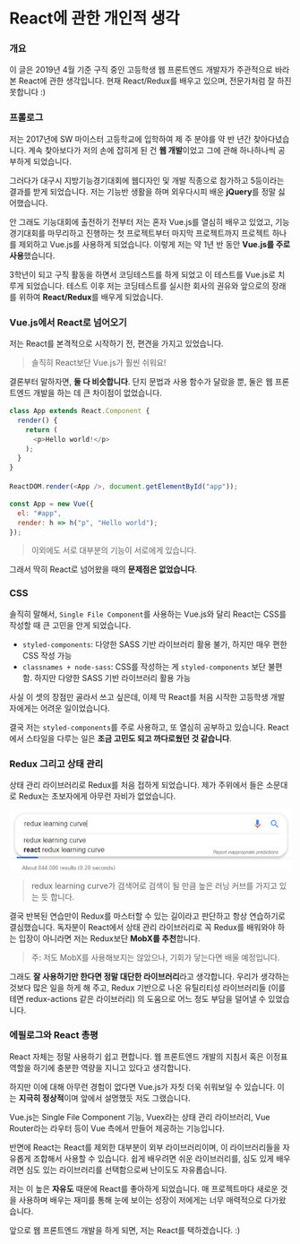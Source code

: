 # React에 관한 개인적 생각

### 개요

이 글은 2019년 4월 기준 구직 중인 고등학생 웹 프론트엔드 개발자가 주관적으로 바라본 React에 관한 생각입니다. 현재 React/Redux를 배우고 있으며, 전문가처럼 잘 하진 못합니다 :)



### 프롤로그

저는 2017년에 SW 마이스터 고등학교에 입학하여 제 주 분야를 약 반 년간 찾아다녔습니다. 계속 찾아보다가 저의 손에 잡히게 된 건 **웹 개발**이었고 그에 관해 하나하나씩 공부하게 되었습니다.

그러다가 대구시 지방기능경기대회에 웹디자인 및 개발 직종으로 참가하고 5등이라는 결과를 받게 되었습니다. 저는 기능반 생활을 하며 외우다시피 배운 **jQuery**를 정말 싫어했습니다.

안 그래도 기능대회에 출전하기 전부터 저는 혼자 Vue.js를 열심히 배우고 있었고, 기능경기대회를 마무리하고 진행하는 첫 프로젝트부터 마지막 프로젝트까지 프로젝트 하나를 제외하고 Vue.js를 사용하게 되었습니다. 이렇게 저는 약 1년 반 동안 **Vue.js를 주로 사용**했습니다.

3학년이 되고 구직 활동을 하면서 코딩테스트를 하게 되었고 이 테스트를 Vue.js로 치루게 되었습니다. 테스트 이후 저는 코딩테스트를 실시한 회사의 권유와 앞으로의 장래를 위하여 **React/Redux**를 배우게 되었습니다.



### Vue.js에서 React로 넘어오기

저는 React를 본격적으로 시작하기 전, 편견을 가지고 있었습니다.

> 솔직히 React보단 Vue.js가 훨씬 쉬워요!

결론부터 말하자면, **둘 다 비슷합니다**. 단지 문법과 사용 함수가 달랐을 뿐, 둘은 웹 프론트엔드 개발을 하는 데 큰 차이점이 없었습니다.

```javascript
class App extends React.Component {
  render() {
    return (
      <p>Hello world!</p>
    );
  }
}

ReactDOM.render(<App />, document.getElementById("app"));
```

```javascript
const App = new Vue({
  el: "#app",
  render: h => h("p", "Hello world");
});
```

> 이외에도 서로 대부분의 기능이 서로에게 있습니다.

그래서 딱히 React로 넘어왔을 때의 **문제점은 없었습니다**.



### CSS

솔직히 말해서, `Single File Component`를 사용하는 Vue.js와 달리 React는 CSS를 작성할 때 큰 고민을 안게 되었습니다.

- `styled-components`: 다양한 SASS 기반 라이브러리 활용 불가, 하지만 매우 편한 CSS 작성 가능
- `classnames + node-sass`: CSS를 작성하는 게 `styled-components` 보단 불편함. 하지만 다양한 SASS 기반 라이브러리 활용 가능

사실 이 셋의 장점만 골라서 쓰고 싶은데, 이제 막 React를 처음 시작한 고등학생 개발자에게는 어려운 일이었습니다.

결국 저는 `styled-components`를 주로 사용하고, 또 열심히 공부하고 있습니다. React에서 스타일을 다루는 일은 **조금 고민도 되고 까다로웠던 것 같습니다**.



### Redux 그리고 상태 관리

상태 관리 라이브러리로 Redux를 처음 접하게 되었습니다. 제가 주위에서 들은 소문대로 Redux는 초보자에게 아무런 자비가 없었습니다.

![Redux Learning Curve](redux_learning_curve.png)
> redux learning curve가 검색어로 검색이 될 만큼 높은 러닝 커브를 가지고 있는 듯 합니다.

결국 반복된 연습만이 Redux를 마스터할 수 있는 길이라고 판단하고 항상 연습하기로 결심했습니다. 독자분이 React에서 상태 관리 라이브러리로 꼭 Redux를 배워와야 하는 입장이 아니라면 저는 Redux보단 **MobX를 추천**합니다.

> 주: 저도 MobX를 사용해보지는 않았으나, 기회가 닿는다면 배울 예정입니다.

그래도 **잘 사용하기만 한다면 정말 대단한 라이브러리**라고 생각합니다. 우리가 생각하는 것보다 많은 일을 하게 해 주고, Redux 기반으로 나온 유틸리티성 라이브러리들 (이를테면 redux-actions 같은 라이브러리) 의 도움으로 어느 정도 부담을 덜어낼 수 있었습니다.



### 에필로그와 React 총평

React 자체는 정말 사용하기 쉽고 편합니다. 웹 프론트엔드 개발의 지침서 혹은 이정표 역할을 하기에 충분한 역량을 지니고 있다고 생각합니다.

하지만 이에 대해 아무런 경험이 없다면 Vue.js가 자칫 더욱 쉬워보일 수 있습니다. 이는 **지극히 정상적**이며 앞에서 설명했듯 저도 그랬습니다.

Vue.js는 Single File Component 기능, Vuex라는 상태 관리 라이브러리, Vue Router라는 라우터 등이 Vue 측에서 만들어 제공하는 기능입니다.

반면에 React는 React를 제외한 대부분이 외부 라이브러리이며, 이 라이브러리들을 자유롭게 조합해서 사용할 수 있습니다. 쉽게 배우려면 쉬운 라이브러리를, 심도 있게 배우려면 심도 있는 라이브러리를 선택함으로써 난이도도 자유롭습니다.

저는 이 높은 **자유도** 때문에 React를 좋아하게 되었습니다. 매 프로젝트마다 새로운 것을 사용하며 배우는 재미를 통해 눈에 보이는 성장이 저에게는 너무 매력적으로 다가왔습니다.

앞으로 웹 프론트엔드 개발을 하게 되면, 저는 React를 택하겠습니다. :)
